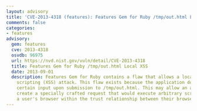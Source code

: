 ```yaml
---
layout: advisory
title: 'CVE-2013-4318 (features): Features Gem for Ruby /tmp/out.html Local XSS'
comments: false
categories:
- features
advisory:
  gem: features
  cve: 2013-4318
  osvdb: 96975
  url: https://nvd.nist.gov/vuln/detail/CVE-2013-4318
  title: Features Gem for Ruby /tmp/out.html Local XSS
  date: 2013-09-01
  description: Features Gem for Ruby contains a flaw that allows a local cross-site
    scripting (XSS) attack. This flaw exists because the application does not validate
    certain input upon submission to /tmp/out.html. This may allow an attacker to
    create a specially crafted request that would execute arbitrary script code in
    a user's browser within the trust relationship between their browser and the server.
---
```


